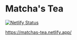 # Matcha's Tea
[![Netlify Status](https://api.netlify.com/api/v1/badges/c9eedb4e-10f1-4e37-b606-c469fdb6eb7a/deploy-status)](https://app.netlify.com/sites/mtachas-tea/deploys)

https://matchas-tea.netlify.app/

